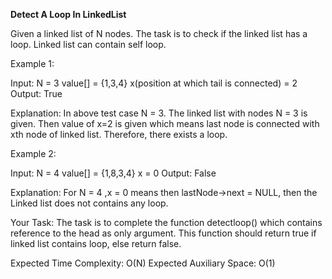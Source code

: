 **Detect A Loop In LinkedList**

Given a linked list of N nodes. The task is to check if the linked list has a loop. Linked list can contain self loop.

Example 1:

Input: N = 3
  value[] = {1,3,4}
  x(position at which tail is connected) = 2
Output: True

Explanation: In above test case N = 3.
The linked list with nodes N = 3 is
given. Then value of x=2 is given which
means last node is connected with xth
node of linked list. Therefore, there
exists a loop.

Example 2:

Input:  N = 4
  value[] = {1,8,3,4}
  x = 0
Output: False

Explanation: For N = 4 ,x = 0 means
then lastNode->next = NULL, then
the Linked list does not contains
any loop.

Your Task:
The task is to complete the function detectloop() which contains reference to the head as only argument.  This function should return true if linked list contains loop, else return false.

Expected Time Complexity: O(N)
Expected Auxiliary Space: O(1)

